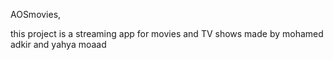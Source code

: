 AOSmovies,

this project is a streaming app for movies and TV shows 
made by mohamed adkir and yahya moaad